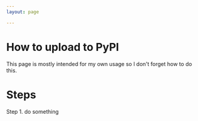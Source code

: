 ```yaml
---
layout: page

---
```


# How to upload to PyPI

This page is mostly intended for my own usage so I don't forget how to do this. 

# Steps 

Step 1. do something 
